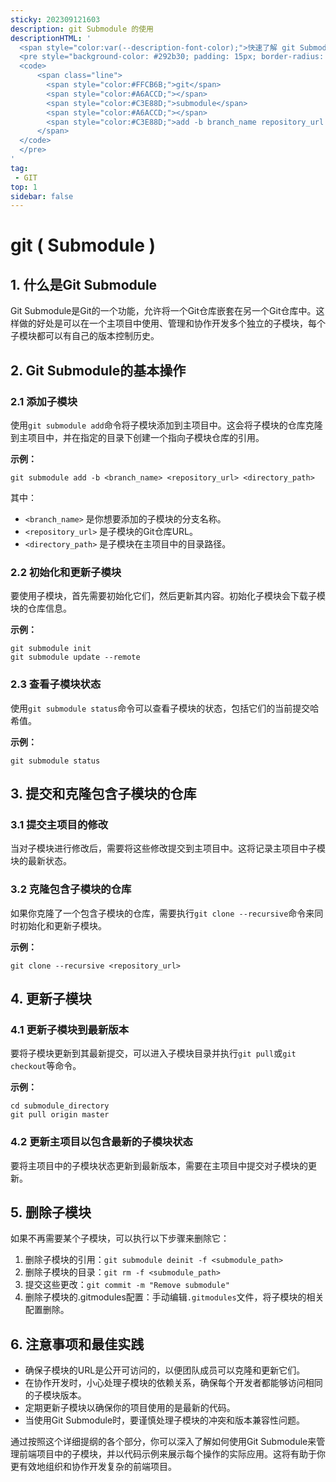 ```yaml
---
sticky: 202309121603
description: git Submodule 的使用
descriptionHTML: '
  <span style="color:var(--description-font-color);">快速了解 git Submodule 的使用</span>
  <pre style="background-color: #292b30; padding: 15px; border-radius: 10px;" class="shiki material-theme-palenight">
  <code>
      <span class="line">
        <span style="color:#FFCB6B;">git</span>
        <span style="color:#A6ACCD;"></span>
        <span style="color:#C3E88D;">submodule</span>
        <span style="color:#A6ACCD;"></span>
        <span style="color:#C3E88D;">add -b branch_name repository_url directory_path</span>
      </span>
  </code>
  </pre>
'
tag:
 - GIT
top: 1
sidebar: false
---
```

# git ( Submodule )

## 1. 什么是Git Submodule

Git Submodule是Git的一个功能，允许将一个Git仓库嵌套在另一个Git仓库中。这样做的好处是可以在一个主项目中使用、管理和协作开发多个独立的子模块，每个子模块都可以有自己的版本控制历史。

## 2. Git Submodule的基本操作

### 2.1 添加子模块

使用`git submodule add`命令将子模块添加到主项目中。这会将子模块的仓库克隆到主项目中，并在指定的目录下创建一个指向子模块仓库的引用。

**示例：**

```shell
git submodule add -b <branch_name> <repository_url> <directory_path>
```

其中：

- `<branch_name>` 是你想要添加的子模块的分支名称。
- `<repository_url>` 是子模块的Git仓库URL。
- `<directory_path>` 是子模块在主项目中的目录路径。

### 2.2 初始化和更新子模块

要使用子模块，首先需要初始化它们，然后更新其内容。初始化子模块会下载子模块的仓库信息。

**示例：**

```shell
git submodule init
git submodule update --remote
```

### 2.3 查看子模块状态

使用`git submodule status`命令可以查看子模块的状态，包括它们的当前提交哈希值。

**示例：**

```shell
git submodule status
```

## 3. 提交和克隆包含子模块的仓库

### 3.1 提交主项目的修改

当对子模块进行修改后，需要将这些修改提交到主项目中。这将记录主项目中子模块的最新状态。

### 3.2 克隆包含子模块的仓库

如果你克隆了一个包含子模块的仓库，需要执行`git clone --recursive`命令来同时初始化和更新子模块。

**示例：**

```shell
git clone --recursive <repository_url>
```

## 4. 更新子模块

### 4.1 更新子模块到最新版本

要将子模块更新到其最新提交，可以进入子模块目录并执行`git pull`或`git checkout`等命令。

**示例：**

```
cd submodule_directory
git pull origin master
```

### 4.2 更新主项目以包含最新的子模块状态

要将主项目中的子模块状态更新到最新版本，需要在主项目中提交对子模块的更新。

## 5. 删除子模块

如果不再需要某个子模块，可以执行以下步骤来删除它：

1. 删除子模块的引用：`git submodule deinit -f <submodule_path>`
2. 删除子模块的目录：`git rm -f <submodule_path>`
3. 提交这些更改：`git commit -m "Remove submodule"`
4. 删除子模块的.gitmodules配置：手动编辑`.gitmodules`文件，将子模块的相关配置删除。

## 6. 注意事项和最佳实践

- 确保子模块的URL是公开可访问的，以便团队成员可以克隆和更新它们。
- 在协作开发时，小心处理子模块的依赖关系，确保每个开发者都能够访问相同的子模块版本。
- 定期更新子模块以确保你的项目使用的是最新的代码。
- 当使用Git Submodule时，要谨慎处理子模块的冲突和版本兼容性问题。

通过按照这个详细提纲的各个部分，你可以深入了解如何使用Git Submodule来管理前端项目中的子模块，并以代码示例来展示每个操作的实际应用。这将有助于你更有效地组织和协作开发复杂的前端项目。